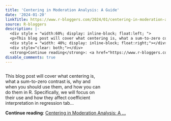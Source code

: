 ```yaml
---
title: 'Centering in Moderation Analysis: A Guide'
date: '2024-01-20'
linkTitle: https://www.r-bloggers.com/2024/01/centering-in-moderation-analysis-a-guide/
source: R-bloggers
description: |-
  <div style = "width:60%; display: inline-block; float:left; ">
  <p>This blog post will cover what centering is, what a sum-to-zero contrast is, why and when you should use them, and how you can do them in R. Specifically, we will focus on their use and how they affect coefficient interpretation in regression tab...</p></div>
  <div style = "width: 40%; display: inline-block; float:right;"></div>
  <div style="clear: both;"></div>
  <strong>Continue reading</strong>: <a href="https://www.r-bloggers.com/2024/01/centering-in-moderation-analysis-a-guide/">Centering in Moderation Analysis: A ...
disable_comments: true
---
```

<div style = "width:60%; display: inline-block; float:left; ">
<p>This blog post will cover what centering is, what a sum-to-zero contrast is, why and when you should use them, and how you can do them in R. Specifically, we will focus on their use and how they affect coefficient interpretation in regression tab...</p></div>
<div style = "width: 40%; display: inline-block; float:right;"></div>
<div style="clear: both;"></div>
<strong>Continue reading</strong>: <a href="https://www.r-bloggers.com/2024/01/centering-in-moderation-analysis-a-guide/">Centering in Moderation Analysis: A ...